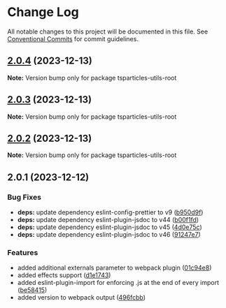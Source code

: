 # Change Log

All notable changes to this project will be documented in this file.
See [Conventional Commits](https://conventionalcommits.org) for commit guidelines.

## [2.0.4](https://github.com/tsparticles/utils/compare/v2.0.3...v2.0.4) (2023-12-13)

**Note:** Version bump only for package tsparticles-utils-root





## [2.0.3](https://github.com/tsparticles/utils/compare/v2.0.2...v2.0.3) (2023-12-13)

**Note:** Version bump only for package tsparticles-utils-root





## [2.0.2](https://github.com/tsparticles/utils/compare/v2.0.1...v2.0.2) (2023-12-13)

**Note:** Version bump only for package tsparticles-utils-root





## 2.0.1 (2023-12-12)


### Bug Fixes

* **deps:** update dependency eslint-config-prettier to v9 ([b950d9f](https://github.com/tsparticles/utils/commit/b950d9f2eeca55228d613d6db00ffba0402d0634))
* **deps:** update dependency eslint-plugin-jsdoc to v44 ([b00f1fd](https://github.com/tsparticles/utils/commit/b00f1fd85756fb21c0eb3625f032d27fc1332659))
* **deps:** update dependency eslint-plugin-jsdoc to v45 ([4d0e75c](https://github.com/tsparticles/utils/commit/4d0e75c42cbde77cf5413c1322423b6e04085d09))
* **deps:** update dependency eslint-plugin-jsdoc to v46 ([91247e7](https://github.com/tsparticles/utils/commit/91247e794b3d8275afe12740fdd178a8e69b8b75))


### Features

* added additional externals parameter to webpack plugin ([01c94e8](https://github.com/tsparticles/utils/commit/01c94e8aea203c6c277cc612848a2b22a928a230))
* added effects support ([d1e1743](https://github.com/tsparticles/utils/commit/d1e17431a2b1af081f62f0e52bc7436e3b83e863))
* added eslint-plugin-import for enforcing .js at the end of every import ([be58415](https://github.com/tsparticles/utils/commit/be5841584f4b3a6d6b011031548e8c1929b05c2c))
* added version to webpack output ([496fcbb](https://github.com/tsparticles/utils/commit/496fcbb98c64cdb37c874bfbf8f9c3172806ef58))

